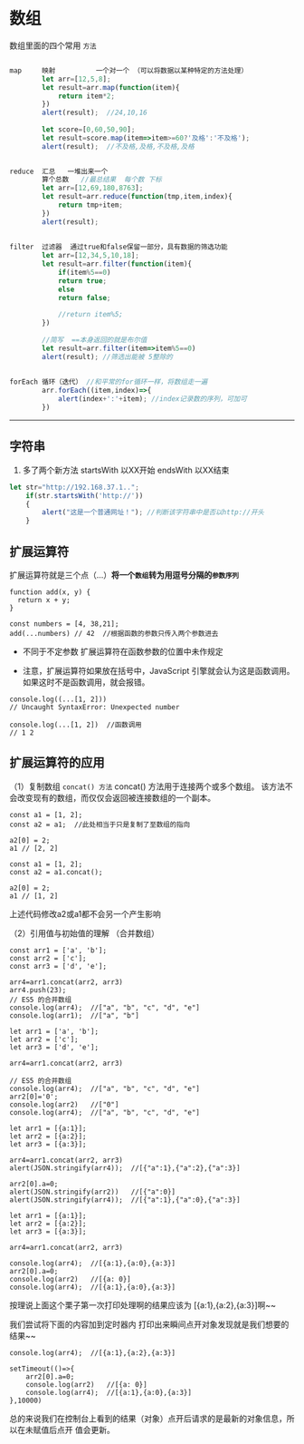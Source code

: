 ﻿# 数组

数组里面的四个常用 ``方法``
```js

map     映射          一个对一个 （可以将数据以某种特定的方法处理）
        let arr=[12,5,8];
        let result=arr.map(function(item){
        	return item*2;
        })
        alert(result);  //24,10,16
    
        let score=[0,60,50,90];
    	let result=score.map(item=>item>=60?'及格':'不及格');
    	alert(result);  //不及格,及格,不及格,及格

  
reduce  汇总   一堆出来一个
        算个总数   //最总结果  每个数 下标
        let arr=[12,69,180,8763];
    	let result=arr.reduce(function(tmp,item,index){
    		return tmp+item;
    	})
    	alert(result);   
      
    
filter  过滤器  通过true和false保留一部分，具有数据的筛选功能
        let arr=[12,34,5,10,18];
    	let result=arr.filter(function(item){
    		if(item%5==0)
    		return true;
    		else 
    		return false;
    		
    		//return item%5;
    	})
	
    	//简写  ==本身返回的就是布尔值
        let result=arr.filter(item=>item%5==0)
    	alert(result); //筛选出能被 5整除的
	
	
forEach 循环（迭代） //和平常的for循环一样，将数组走一遍
        arr.forEach((item,index)=>{
    		alert(index+':'+item); //index记录数的序列，可加可
    	})
```
***
## 字符串
1. 多了两个新方法
    startsWith  以XX开始
    endsWith     以XX结束
```js
let str="http://192.168.37.1..";
	if(str.startsWith('http://'))
	{
		alert("这是一个普通网址！"); //判断该字符串中是否以http://开头
	}
```



## 扩展运算符
扩展运算符就是三个点（...）**将一个``数组``转为用逗号分隔的``参数序列``**
```
function add(x, y) {
  return x + y;
}

const numbers = [4, 38,21];
add(...numbers) // 42  //根据函数的参数只传入两个参数进去

```
* 不同于不定参数 扩展运算符在函数参数的位置中未作规定

* 注意，扩展运算符如果放在括号中，JavaScript 引擎就会认为这是函数调用。如果这时不是函数调用，就会报错。
```
console.log((...[1, 2]))
// Uncaught SyntaxError: Unexpected number

console.log(...[1, 2])  //函数调用
// 1 2
```

## 扩展运算符的应用
（1）复制数组
``concat() 方法``
concat() 方法用于连接两个或多个数组。
该方法不会改变现有的数组，而仅仅会返回被连接数组的一个副本。
```
const a1 = [1, 2];
const a2 = a1;  //此处相当于只是复制了至数组的指向

a2[0] = 2;
a1 // [2, 2]
```
```
const a1 = [1, 2];
const a2 = a1.concat();

a2[0] = 2;
a1 // [1, 2]
```
上述代码修改a2或a1都不会另一个产生影响

（2）引用值与初始值的理解  （合并数组）
```
const arr1 = ['a', 'b'];
const arr2 = ['c'];
const arr3 = ['d', 'e'];

arr4=arr1.concat(arr2, arr3)
arr4.push(23);
// ES5 的合并数组
console.log(arr4);  //["a", "b", "c", "d", "e"]
console.log(arr1);  //["a", "b"]
```

```
let arr1 = ['a', 'b'];
let arr2 = ['c'];
let arr3 = ['d', 'e'];

arr4=arr1.concat(arr2, arr3)

// ES5 的合并数组
console.log(arr4);  //["a", "b", "c", "d", "e"]
arr2[0]='0';
console.log(arr2)   //["0"]
console.log(arr4);  //["a", "b", "c", "d", "e"]
```
```
let arr1 = [{a:1}];
let arr2 = [{a:2}];
let arr3 = [{a:3}];

arr4=arr1.concat(arr2, arr3)
alert(JSON.stringify(arr4));  //[{"a":1},{"a":2},{"a":3}]

arr2[0].a=0;
alert(JSON.stringify(arr2))   //[{"a":0}]
alert(JSON.stringify(arr4));  //[{"a":1},{"a":0},{"a":3}]
```
```
let arr1 = [{a:1}];
let arr2 = [{a:2}];
let arr3 = [{a:3}];

arr4=arr1.concat(arr2, arr3)

console.log(arr4);  //[{a:1},{a:0},{a:3}]
arr2[0].a=0;
console.log(arr2)   //[{a: 0}]
console.log(arr4);  //[{a:1},{a:0},{a:3}]
```
按理说上面这个栗子第一次打印处理啊的结果应该为 [{a:1},{a:2},{a:3}]啊~~

我们尝试将下面的内容加到定时器内 打印出来瞬间点开对象发现就是我们想要的结果~~
```
console.log(arr4);  //[{a:1},{a:2},{a:3}]

setTimeout(()=>{
	arr2[0].a=0;
	console.log(arr2)   //[{a: 0}]
	console.log(arr4);  //[{a:1},{a:0},{a:3}]
},10000)
```
总的来说我们在控制台上看到的结果（对象）点开后请求的是最新的对象信息，所以在未赋值后点开 值会更新。

